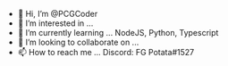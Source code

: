 - 👋 Hi, I’m @PCGCoder
- 👀 I’m interested in ...
- 🌱 I’m currently learning ... NodeJS, Python, Typescript
- 💞️ I’m looking to collaborate on ...
- 📫 How to reach me ... Discord: FG Potata#1527

<!---
PCGCoder/PCGCoder is a ✨ special ✨ repository because its `README.md` (this file) appears on your GitHub profile.
You can click the Preview link to take a look at your changes.
--->
